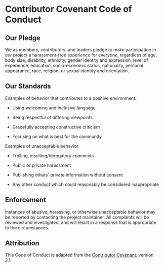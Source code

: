 # Contributor Covenant Code of Conduct

## Our Pledge
We as members, contributors, and leaders pledge to make participation in our
project a harassment-free experience for everyone, regardless of age, body
size, disability, ethnicity, gender identity and expression, level of
experience, education, socio-economic status, nationality, personal appearance,
race, religion, or sexual identity and orientation.

## Our Standards
Examples of behavior that contributes to a positive environment:

- Using welcoming and inclusive language

- Being respectful of differing viewpoints

- Gracefully accepting constructive criticism

- Focusing on what is best for the community



Examples of unacceptable behavior:

- Trolling, insulting/derogatory comments

- Public or private harassment

- Publishing others' private information without consent

- Any other conduct which could reasonably be considered inappropriate


## Enforcement
Instances of abusive, harassing, or otherwise unacceptable behavior may be
reported by contacting the project maintainer.
All complaints will be reviewed and investigated, and will result in a response
that is appropriate to the circumstances.

## Attribution
This Code of Conduct is adapted from the [Contributor Covenant](https://www.contributor-covenant.org),
version 2.1.
